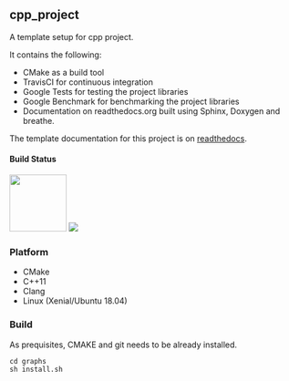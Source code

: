 ## cpp_project
A template setup for cpp project.

It contains the following:
- CMake as a build tool
- TravisCI for continuous integration
- Google Tests for testing the project libraries
- Google Benchmark for benchmarking the project libraries
- Documentation on readthedocs.org built using Sphinx, Doxygen and breathe.

The template documentation for this project is on [readthedocs](https://cpp-project-setup.readthedocs.io/en/latest/).

#### Build Status
<img src="https://travis-ci.com/wasimusu/cpp_project.svg?branch=master" width="100">
<img src="https://readthedocs.org/projects/graphs/badge/?version=latest">


### Platform
* CMake
* C++11
* Clang
* Linux (Xenial/Ubuntu 18.04)

### Build
As prequisites, CMAKE and git needs to be already installed.
```
cd graphs
sh install.sh
```